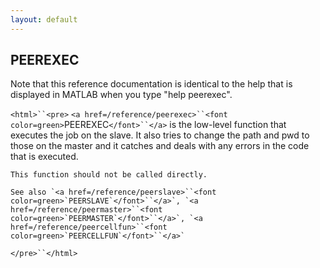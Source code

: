 ```yaml
---
layout: default
---
```


##  PEEREXEC

Note that this reference documentation is identical to the help that is displayed in MATLAB when you type "help peerexec".

`<html>``<pre>`
    `<a href=/reference/peerexec>``<font color=green>`PEEREXEC`</font>``</a>` is the low-level function that executes the job on the
    slave. It also tries to change the path and pwd to those on the
    master and it catches and deals with any errors in the code that
    is executed.
 
    This function should not be called directly.
 
    See also `<a href=/reference/peerslave>``<font color=green>`PEERSLAVE`</font>``</a>`, `<a href=/reference/peermaster>``<font color=green>`PEERMASTER`</font>``</a>`, `<a href=/reference/peercellfun>``<font color=green>`PEERCELLFUN`</font>``</a>`
`</pre>``</html>`

